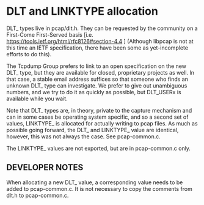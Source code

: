 DLT and LINKTYPE allocation
===========================

DLT_ types live in pcap/dlt.h.  They can be requested by the community on a
First-Come First-Served basis [i.e. https://tools.ietf.org/html/rfc8126#section-4.4 ]
(Although libpcap is not at this time an IETF specification, there have been
some as yet-incomplete efforts to do this).

The Tcpdump Group prefers to link to an open specification on the new DLT_
type,  but they are available for closed, proprietary projects as well.
In that case, a stable email address suffices so that someone who finds
an unknown DLT_ type can investigate.
We prefer to give out unambiguous numbers, and we try to do it as quickly
as possible, but DLT_USERx is available while you wait.

Note that DLT_ types are, in theory, private to the capture mechanism and can
in some cases be operating system specific, and so a second set of values,
LINKTYPE_ is allocated for actually writing to pcap files.  As much as
possible going forward, the DLT_ and LINKTYPE_ value are identical, however,
this was not always the case.  See pcap-common.c.

The LINKTYPE_ values are not exported, but are in pcap-common.c only.

DEVELOPER NOTES
---------------

When allocating a new DLT_ value, a corresponding value needs to be
added to pcap-common.c.
It is not necessary to copy the comments from dlt.h to pcap-common.c.
